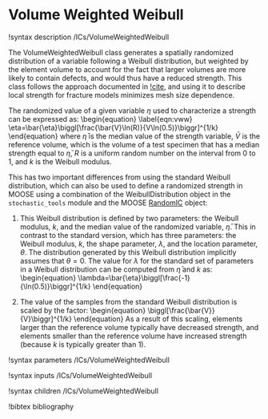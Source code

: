 # Volume Weighted Weibull

!syntax description /ICs/VolumeWeightedWeibull

The VolumeWeightedWeibull class generates a spatially randomized distribution of a variable following a Weibull distribution, but weighted by the element volume to account for the fact that larger volumes are more likely to contain defects, and would thus have a reduced strength. This class follows the approach documented in [!cite](strack_aleatory_2015), and using it to describe local strength for fracture models minimizes mesh size dependence.

The randomized value of a given variable $\eta$ used to characterize a strength can be expressed as:
\begin{equation}
\label{eqn:vww}
\eta=\bar{\eta}\biggl[\frac{\bar{V}\ln(R)}{V\ln(0.5)}\biggr]^{1/k}
\end{equation}
where $\bar{\eta}$ is the median value of the strength variable, $\bar{V}$ is the reference volume, which is the volume of a test specimen that has a median strength equal to $\bar{\eta}$, $R$ is a uniform random number on the interval from 0 to 1, and $k$ is the Weibull modulus.

This has two important differences from using the standard Weibull distribution, which can also be used to define a randomized strength in MOOSE using a combination of the WeibullDistribution object in the `stochastic_tools` module and the MOOSE [RandomIC](framework:RandomIC.md) object:

 1. This Weibull distribution is defined by two parameters: the Weibull modulus, $k$, and the median value of the randomized variable, $\bar{\eta}$. This in contrast to the standard version, which has three parameters: the Weibull modulus, $k$, the shape parameter, $\lambda$, and the location parameter, $\theta$. The distribution generated by this Weibull distribution implicitly assumes that $\theta=0$. The value for $\lambda$ for the standard set of parameters in a Weibull distribution can be computed from $\bar{\eta}$ and $k$ as:
\begin{equation}
\lambda=\bar{\eta}\biggl[\frac{-1}{\ln(0.5)}\biggr]^{1/k}
\end{equation}

 2. The value of the samples from the standard Weibull distribution is scaled by the factor:
\begin{equation}
\biggl[\frac{\bar{V}}{V}\biggr]^{1/k}
\end{equation}
As a result of this scaling, elements larger than the reference volume typically have decreased strength, and elements smaller than the reference volume have increased strength (because $k$ is typically greater than 1).

!syntax parameters /ICs/VolumeWeightedWeibull

!syntax inputs /ICs/VolumeWeightedWeibull

!syntax children /ICs/VolumeWeightedWeibull

!bibtex bibliography
